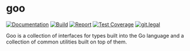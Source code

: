 # goo

[![Documentation](https://godoc.org/github.com/willfaught/goo?status.svg)](https://godoc.org/github.com/willfaught/goo)
[![Build](https://travis-ci.org/willfaught/goo.svg?branch=master)](https://travis-ci.org/willfaught/goo)
[![Report](https://goreportcard.com/badge/github.com/willfaught/goo)](https://goreportcard.com/report/github.com/willfaught/goo)
[![Test Coverage](https://coveralls.io/repos/github/willfaught/goo/badge.svg?branch=master)](https://coveralls.io/github/willfaught/goo?branch=master)
[![git.legal](https://git.legal/projects/2102/badge.svg?key=4f6fa0c41ba183e74fc7 "Number of libraries approved")](https://git.legal/projects/2102)

Goo is a collection of interfaces for types built into the Go language and a collection of common utilities built on top of them.

